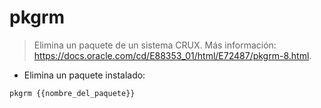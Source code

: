 # pkgrm

> Elimina un paquete de un sistema CRUX.
> Más información: <https://docs.oracle.com/cd/E88353_01/html/E72487/pkgrm-8.html>.

- Elimina un paquete instalado:

`pkgrm {{nombre_del_paquete}}`
